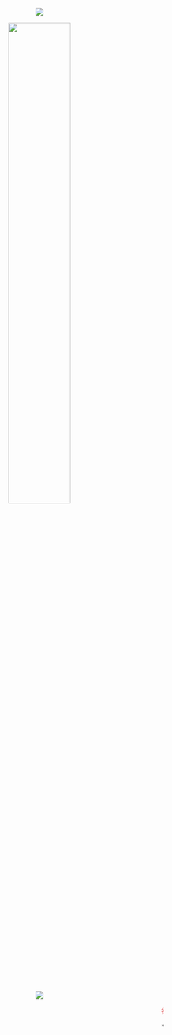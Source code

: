 <p align = "center">
  <img src = "https://github-readme-stats.vercel.app/api?username=ananyuanan&show_icons=true&theme=tokyonight&line_height=27">
</p>

<p align = "center">
<img width="50%" src="https://github-readme-streak-stats.herokuapp.com/?user=ananyuanan&show_icons=true&locale=en&layout=compact&theme=radical&line_height=0" />
</p>
<p align = "center">
  <img src = "https://raw.githubusercontent.com/ananyuanan/ananyuanan.github.io/output/github-contribution-grid-snake-dark.svg">
</p>




<marquee><b><font color="#e66b6d">欲买桂花同载酒，终不似，少年游。</font></b> 




<p
# 鸣谢
</p>
****



